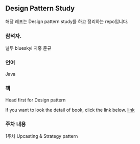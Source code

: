 ## Design Pattern Study
해당 레포는 Design pattern study를 하고 정리하는 repo입니다.

### 참석자.
널두
blueskyi
지홍
준규

### 언어
Java

### 책
Head first for Design pattern

If you want to look the detail of book, click the link below.
[link](https://www.aladin.co.kr/shop/wproduct.aspx?ItemId=582754)

### 주차 내용
1주차 Upcasting & Strategy pattern

